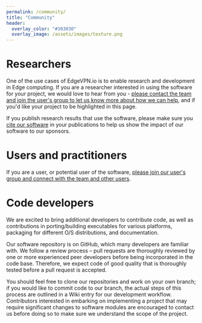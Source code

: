 ```yaml
---
permalink: /community/
title: "Community"
header:
  overlay_color: "#303030"
  overlay_image: /assets/images/texture.png
---
```


# <i class="fas fa-book-reader"></i> Researchers

One of the use cases of EdgeVPN.io is to enable research and development in Edge computing. If you are a researcher interested in using the software for your project, we would love to hear from you - [please contact the team and join the user's group to let us know more about how we can help](/contact), and if you'd like your project to be highlighted in this page.

If you publish research results that use the software, please make sure you [cite our software](/about) in your publications to help us show the impact of our software to our sponsors.

# <i class="fas fa-users"></i> Users and practitioners

If you are a user, or potential user of the software, [please join our user's group and connect with the team and other users](/contact).

# <i class="fas fa-code"></i> Code developers

We are excited to bring additional developers to contribute code, as well as contributions in porting/building executables for various platforms, packaging for different O/S distributions, and documentation.

Our software repository is on GitHub, which many developers are familiar with. We follow a review process – pull requests are thoroughly reviewed by one or more experienced peer developers before being incorporated in the code base. Therefore, we expect code of good quality that is thoroughly tested before a pull request is accepted.

You should feel free to clone our repositories and work on your own branch; if you would like to commit code to our branch, the actual steps of this process are outlined in a Wiki entry for our development workflow. Contributors interested in embarking on implementing a project that may require significant changes to software modules are encouraged to contact us before doing so to make sure we understand the scope of the project.
